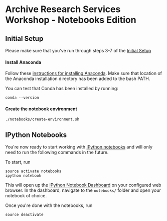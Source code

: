 Archive Research Services Workshop - Notebooks Edition
======================================================

## Initial Setup

Please make sure that you've run through steps 3-7 of the [Initial Setup](https://github.com/vinaygoel/ars-workshop#initial-setup)

#### Install Anaconda

Follow these [instructions for installing Anaconda](http://docs.continuum.io/anaconda/install).
Make sure that location of the Anaconda installation directory has been added to the bash PATH.

You can test that Conda has been installed by running:
```
conda --version
```

#### Create the notebook environment
```
./notebooks/create-environment.sh
```

## IPython Notebooks

You're now ready to start working with [IPython notebooks](https://ipython.org/ipython-doc/3/notebook/notebook.html) and will only need to run the following commands in the future.

To start, run
```
source activate notebooks
ipython notebook
```
This will open up the [IPython Notebook Dashboard](http://localhost:8888/) on your configured web browser. In the dashboard, navigate to the `notebooks/` folder and open your notebook of choice.

Once you're done with the notebooks, run
```
source deactivate
```
